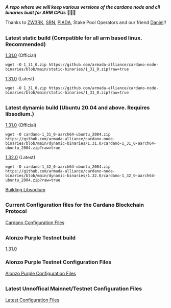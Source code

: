 ##
***A repo where we will keep various versions of the cardano node and cli binaries built for ARM CPUs*** 🏴‍☠️🦾

Thanks to [ZW3RK](https://twitter.com/zw3rkpool/), [SRN](https://armada-alliance.com/stake-pools/cc1b1c03798884c636703443a23b8d9e827d6c0417921600394198a0), [PIADA](https://armada-alliance.com/stake-pools/b8d8742c7b7b512468448429c776b3b0f824cef460db61aa1d24bc65), Stake Pool Operators and our friend [Daniel](https://github.com/rekuenkdr)!!

##
### Latest static build (Compatible for all arm based linux. Recommended)
[1.31.0](https://github.com/armada-alliance/cardano-node-binaries/blob/main/static-binaries/1_31_0.zip?raw=true) (Official)

```
wget -O 1_31_0.zip https://github.com/armada-alliance/cardano-node-binaries/blob/main/static-binaries/1_31_0.zip?raw=true
```

[1.31.0](https://github.com/armada-alliance/cardano-node-binaries/blob/main/static-binaries/1_31_0.zip?raw=true) (Latest)

```
wget -O 1_31_0.zip https://github.com/armada-alliance/cardano-node-binaries/blob/main/static-binaries/1_31_0.zip?raw=true
```

##
### Latest dynamic build (Ubuntu 20.04 and above. Requires libsodium.)
[1.31.0](https://github.com/armada-alliance/cardano-node-binaries/blob/main/dynamic-binaries/1.31.0/cardano-1_31_0-aarch64-ubuntu_2004.zip?raw=true) (Official)

```
wget -O cardano-1_31_0-aarch64-ubuntu_2004.zip https://github.com/armada-alliance/cardano-node-binaries/blob/main/dynamic-binaries/1.31.0/cardano-1_31_0-aarch64-ubuntu_2004.zip?raw=true
```

[1.32.0](https://github.com/armada-alliance/cardano-node-binaries/blob/main/dynamic-binaries/1.32.0/cardano-1_32_0-aarch64-ubuntu_2004.zip?raw=true) (Latest)

```
wget -O cardano-1_32_0-aarch64-ubuntu_2004.zip https://github.com/armada-alliance/cardano-node-binaries/blob/main/dynamic-binaries/1.32.0/cardano-1_32_0-aarch64-ubuntu_2004.zip?raw=true
```

[Building Libsodium](https://github.com/armada-alliance/cardano-node-binaries/blob/main/dynamic-binaries/1.31.0/README.MD)

##
### Current Configuration files for the Cardano Blockchain Protocol

[Cardano Configuration Files](https://hydra.iohk.io/build/7654130/download/1/index.html)

##
### Alonzo Purple Testnet build
[1.31.0](https://github.com/armada-alliance/cardano-node-binaries/blob/main/dynamic-binaries/1.31.0/cardano-1_31_0-aarch64-ubuntu_2004.zip?raw=true)

### Alonzo Purple Testnet Configuration Files
[Alonzo Purple Configuration Files](https://hydra.iohk.io/build/7366583/download/1/index.html)

##
### Latest Unnoffical Mainnet/Testnet Configuration Files
[Latest Configuration Files](https://hydra.iohk.io/job/Cardano/iohk-nix/cardano-deployment/latest-finished/download/1/index.html)
